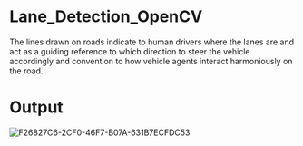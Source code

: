 # Lane_Detection_OpenCV
The lines drawn on roads indicate to human drivers where the lanes are and act as a guiding reference to which direction to steer the vehicle accordingly and convention to how vehicle agents interact harmoniously on the road.

# Output

![F26827C6-2CF0-46F7-B07A-631B7ECFDC53](https://user-images.githubusercontent.com/13836633/100738629-dcd9c800-33fb-11eb-85f3-afa7d0a8a5ef.GIF)
